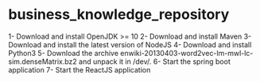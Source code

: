 # business_knowledge_repository

1- Download and install OpenJDK >= 10 
2- Download and install Maven 
3- Download and install the latest version of NodeJS 
4- Download and install Python3 
5- Download the archive enwiki-20130403-word2vec-lm-mwl-lc-sim.denseMatrix.bz2 and unpack it in /dev/. 
6- Start the spring boot application 
7- Start the ReactJS application